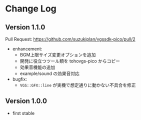 # Change Log

## Version 1.1.0

Pull Request: https://github.com/suzukiplan/vgssdk-pico/pull/2

- enhancement:
  - BGM上限サイズ変更オプションを追加
  - 開発に役立つツール類を tohovgs-pico からコピー
  - 効果音機能の追加
  - example/sound の効果音対応
- bugfix:
  - `VGS::GFX::line` が実機で想定通りに動かない不具合を修正

## Version 1.0.0

- first stable

